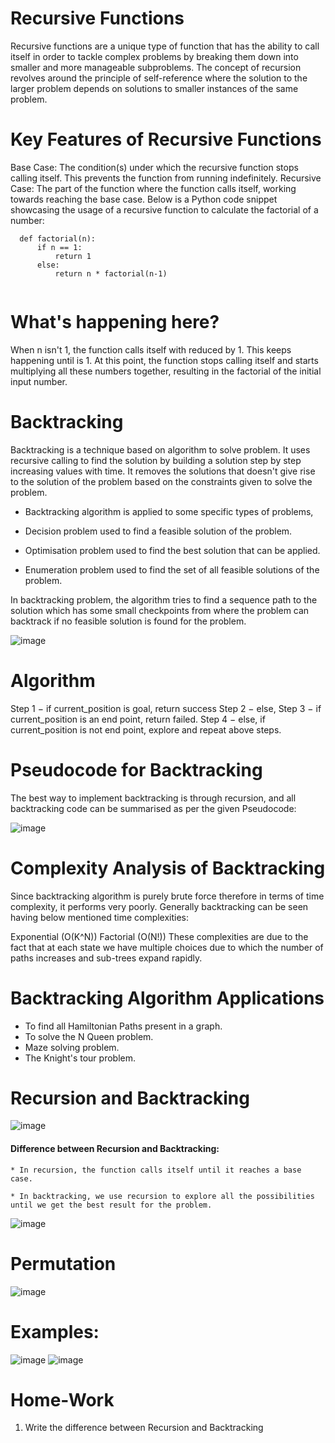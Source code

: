 # Recursive Functions
  Recursive functions are a unique type of function that has the ability to call itself in order to tackle complex problems by breaking them down into smaller and more manageable subproblems. The concept of recursion revolves around the principle of self-reference where the solution to the larger problem depends on solutions to smaller instances of the same problem.

# Key Features of Recursive Functions

  Base Case: The condition(s) under which the recursive function stops calling itself. This prevents the function from running indefinitely.
  Recursive Case: The part of the function where the function calls itself, working towards reaching the base case.
  Below is a Python code snippet showcasing the usage of a recursive function to calculate the factorial of a number:
```
  def factorial(n):
      if n == 1:
          return 1
      else:
          return n * factorial(n-1)
 
```
# What's happening here? 
 When n isn't 1, the function calls itself with  reduced by 1. This keeps happening until is 1. At this point, the function stops calling itself and starts multiplying all these numbers together, resulting in the factorial of the initial input number.

# Backtracking
 Backtracking is a technique based on algorithm to solve problem. It uses recursive calling to find the solution by building a solution step by step increasing 
 values with time. It removes the solutions that doesn't give rise to the solution of the problem based on the constraints given to solve the problem.

* Backtracking algorithm is applied to some specific types of problems,

* Decision problem used to find a feasible solution of the problem.

* Optimisation problem used to find the best solution that can be applied.

* Enumeration problem used to find the set of all feasible solutions of the problem.

In backtracking problem, the algorithm tries to find a sequence path to the solution which has some small checkpoints from where the problem can backtrack if no feasible solution is found for the problem.

![image](https://github.com/Kiranwaghmare123/PG-DAC-Sep23/assets/72081819/7c36ea36-18f5-4478-8de6-7f8abf61cdb9)

# Algorithm
Step 1 − if current_position is goal, return success
Step 2 − else,
Step 3 − if current_position is an end point, return failed.
Step 4 − else, if current_position is not end point, explore and repeat above steps.

# Pseudocode for Backtracking
The best way to implement backtracking is through recursion, and all backtracking code can be summarised as per the given Pseudocode:

![image](https://github.com/Kiranwaghmare123/PG-DAC-Sep23/assets/72081819/d768fc94-ad63-427b-8414-0a950dd135d2)

# Complexity Analysis of Backtracking
Since backtracking algorithm is purely brute force therefore in terms of time complexity, it performs very poorly. Generally backtracking can be seen having below mentioned time complexities:

Exponential (O(K^N))
Factorial (O(N!))
These complexities are due to the fact that at each state we have multiple choices due to which the number of paths increases and sub-trees expand rapidly.

# Backtracking Algorithm Applications
  * To find all Hamiltonian Paths present in a graph.
  * To solve the N Queen problem.
  * Maze solving problem.
  * The Knight's tour problem.

# Recursion and Backtracking
![image](https://github.com/Kiranwaghmare123/PG-DAC-Sep23/assets/72081819/84d4e420-b2f2-4526-a3a1-73b3bb50d65f)
#### Difference between Recursion and Backtracking: 
    * In recursion, the function calls itself until it reaches a base case. 
  
    * In backtracking, we use recursion to explore all the possibilities until we get the best result for the problem.
  
![image](https://github.com/Kiranwaghmare123/PG-DAC-Sep23/assets/72081819/f9d72beb-f37f-4f8a-b4cd-991111ef8c15)

# Permutation
![image](https://github.com/Kiranwaghmare123/PG-DAC-Sep23/assets/72081819/b13df953-d8dd-4699-8b3f-c740f0327dca)

# Examples:
![image](https://github.com/Kiranwaghmare123/PG-DAC-Sep23/assets/72081819/64fe5ec0-a5ea-458c-9403-b0bb570ea6da)
![image](https://github.com/Kiranwaghmare123/PG-DAC-Sep23/assets/72081819/0094c35e-5a16-4d7e-ac4f-c33b85af54f9)



# Home-Work
1. Write the difference between Recursion and Backtracking
